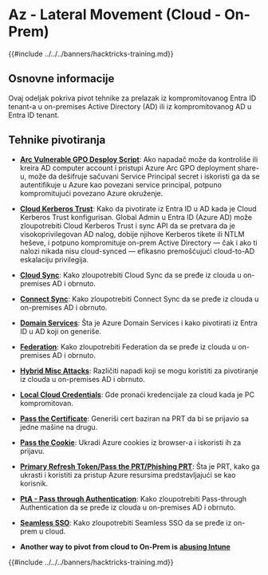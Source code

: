 # Az - Lateral Movement (Cloud - On-Prem)

{{#include ../../../banners/hacktricks-training.md}}

## Osnovne informacije

Ovaj odeljak pokriva pivot tehnike za prelazak iz kompromitovanog Entra ID tenant-a u on-premises Active Directory (AD) ili iz kompromitovanog AD u Entra ID tenant.

## Tehnike pivotiranja

- [**Arc Vulnerable GPO Desploy Script**](az-arc-vulnerable-gpo-deploy-script.md): Ako napadač može da kontroliše ili kreira AD computer account i pristupi Azure Arc GPO deployment share-u, može da dešifruje sačuvani Service Principal secret i iskoristi ga da se autentifikuje u Azure kao povezani service principal, potpuno kompromitujući povezano Azure okruženje.

- [**Cloud Kerberos Trust**](az-cloud-kerberos-trust.md): Kako da pivotirate iz Entra ID u AD kada je Cloud Kerberos Trust konfigurisan. Global Admin u Entra ID (Azure AD) može zloupotrebiti Cloud Kerberos Trust i sync API da se pretvara da je visokoprivilegovan AD nalog, dobije njihove Kerberos tikete ili NTLM heševe, i potpuno kompromituje on-prem Active Directory — čak i ako ti nalozi nikada nisu cloud-synced — efikasno premošćujući cloud-to-AD eskalaciju privilegija.

- [**Cloud Sync**](az-cloud-sync.md): Kako zloupotrebiti Cloud Sync da se pređe iz clouda u on-premises AD i obrnuto.

- [**Connect Sync**](az-connect-sync.md): Kako zloupotrebiti Connect Sync da se pređe iz clouda u on-premises AD i obrnuto.

- [**Domain Services**](az-domain-services.md): Šta je Azure Domain Services i kako pivotirati iz Entra ID u AD koji on generiše.

- [**Federation**](az-federation.md): Kako zloupotrebiti Federation da se pređe iz clouda u on-premises AD i obrnuto.

- [**Hybrid Misc Attacks**](az-hybrid-identity-misc-attacks.md): Različiti napadi koji se mogu koristiti za pivotiranje iz clouda u on-premises AD i obrnuto.

- [**Local Cloud Credentials**](az-local-cloud-credentials.md): Gde pronaći kredencijale za cloud kada je PC kompromitovan.

- [**Pass the Certificate**](az-pass-the-certificate.md): Generiši cert baziran na PRT da bi se prijavio sa jedne mašine na drugu.

- [**Pass the Cookie**](az-pass-the-cookie.md): Ukradi Azure cookies iz browser-a i iskoristi ih za prijavu.

- [**Primary Refresh Token/Pass the PRT/Phishing PRT**](az-primary-refresh-token-prt.md): Šta je PRT, kako ga ukrasti i koristiti za pristup Azure resursima predstavljajući se kao korisnik.

- [**PtA - Pass through Authentication**](az-pta-pass-through-authentication.md): Kako zloupotrebiti Pass-through Authentication da se pređe iz clouda u on-premises AD i obrnuto.

- [**Seamless SSO**](az-seamless-sso.md): Kako zloupotrebiti Seamless SSO da se pređe iz on-prem u cloud.

- **Another way to pivot from cloud to On-Prem is** [**abusing Intune**](../az-services/intune.md)


{{#include ../../../banners/hacktricks-training.md}}
